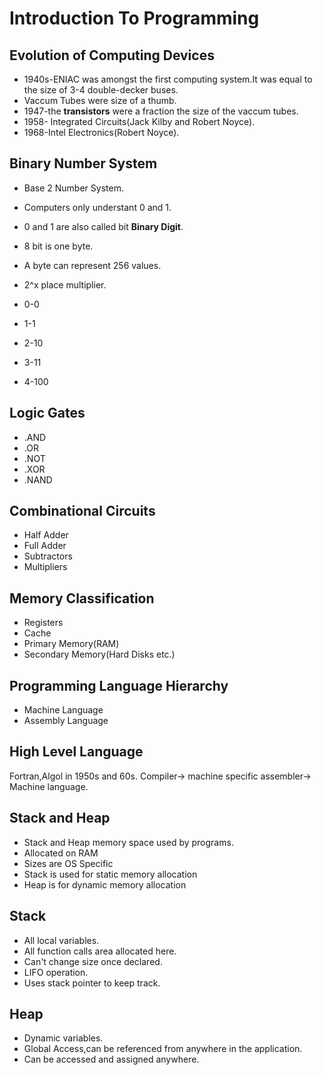# Introduction To Programming

## Evolution of Computing Devices

* 1940s-ENIAC was amongst the first computing system.It was equal to 
the size of 3-4 double-decker buses.
* Vaccum Tubes were size of a thumb.
* 1947-the **transistors** were a fraction the size of the vaccum tubes.
* 1958- Integrated Circuits(Jack Kilby and Robert Noyce).
* 1968-Intel Electronics(Robert Noyce).

## Binary Number System
* Base 2 Number System.
* Computers only understant 0 and 1.
* 0 and 1 are also called bit **Binary Digit**.
* 8 bit is one byte.
* A byte can represent 256 values.
* 2^x place multiplier.

* 0-0
* 1-1
* 2-10
* 3-11
* 4-100

## Logic Gates
* .AND 
* .OR
* .NOT
* .XOR
* .NAND

## Combinational Circuits
* Half Adder
* Full Adder
* Subtractors
* Multipliers
 
 ## Memory Classification
 * Registers
 * Cache
 * Primary Memory(RAM)
 * Secondary Memory(Hard Disks etc.)

 ## Programming Language Hierarchy
 * Machine Language
 * Assembly Language
 
 ## High Level Language
 Fortran,Algol in 1950s and 60s.
 Compiler-> machine specific assembler-> Machine language.

 ## Stack and Heap
 * Stack and Heap memory space used by programs.
 * Allocated on RAM
 * Sizes are OS Specific
 * Stack is used for static memory allocation
 * Heap is for dynamic memory allocation

 ## Stack
 * All local variables.
 * All function calls area allocated here.
 * Can't change size once declared.
 * LIFO operation.
 * Uses stack pointer to keep track.

 ## Heap
 * Dynamic variables.
 * Global Access,can be referenced from anywhere in the application.
 * Can be accessed and assigned anywhere.



